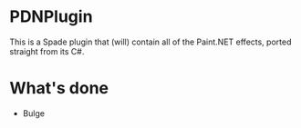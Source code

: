 PDNPlugin
=========

This is a Spade plugin that (will) contain all of the Paint.NET effects, ported straight from its C#.

What's done
===========
* Bulge
